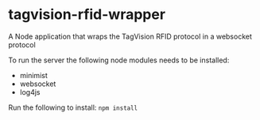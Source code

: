 # tagvision-rfid-wrapper
A Node application that wraps the TagVision RFID protocol in a websocket protocol

To run the server the following node modules needs to be installed:
- minimist
- websocket
- log4js

Run the following to install:
```npm install```
